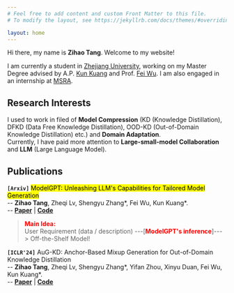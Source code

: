 ```yaml
---
# Feel free to add content and custom Front Matter to this file.
# To modify the layout, see https://jekyllrb.com/docs/themes/#overriding-theme-defaults

layout: home
---
```

Hi there, my name is **Zihao Tang**. Welcome to my website!

I am currently a student in [Zhejiang University](https://www.zju.edu.cn), working on my Master Degree advised by A.P. [Kun Kuang](https://kunkuang.github.io) and Prof. [Fei Wu](https://person.zju.edu.cn/wufei). I am also engaged in an internship at [MSRA](https://www.msra.cn/).

## Research Interests
I used to work in filed of **Model Compression** (KD (Knowledge Distillation), DFKD (Data Free Knowledge Distillation), OOD-KD (Out-of-Domain Knowledge Distillation) etc.) and **Domain Adaptation**.  
Currently, I have paid more attention to **Large-small-model Collaboration** and **LLM** (Large Language Model).

## Publications

**`[Arxiv]`** <span style="background:yellow;color:black">ModelGPT: Unleashing LLM's Capabilities for Tailored Model Generation</span>  
-- **Zihao Tang**, Zheqi Lv, Shengyu Zhang\*, Fei Wu, Kun Kuang\*.  
-- [**Paper**](https://arxiv.org/abs/2402.12408) \| [**Code**](https://github.com/IshiKura-a/ModelGPT)
> <span style="color:red;font-weight:bold;">Main Idea:</span>  
> User Requirement (data / description)  ---[<span style="color:red;font-weight:bold;">ModelGPT's inference</span>]--->  Off-the-Shelf Model!

**`[ICLR'24]`** AuG-KD: Anchor-Based Mixup Generation for Out-of-Domain Knowledge Distillation  
-- **Zihao Tang**, Zheqi Lv, Shengyu Zhang\*, Yifan Zhou, Xinyu Duan, Fei Wu, Kun Kuang\*.  
-- [**Paper**](https://arxiv.org/abs/2403.07030) \| [**Code**](https://github.com/IshiKura-a/AuG-KD)